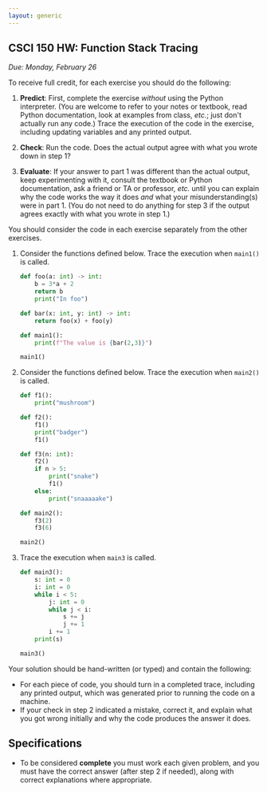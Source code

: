 ```yaml
---
layout: generic
---
```


CSCI 150 HW: Function Stack Tracing
-----------------------------------------------

*Due: Monday, February 26*

To receive full credit, for each exercise you should do the following:

1. **Predict**: First, complete the exercise *without* using the
   Python interpreter.  (You are welcome to refer to your notes or
   textbook, read Python documentation, look at examples from class,
   *etc.*; just don't actually run any code.)  Trace the execution of
   the code in the exercise, including updating variables and any printed output.

2. **Check**: Run the code.  Does the actual output agree with what
   you wrote down in step 1?

3. **Evaluate**: If your answer to part 1 was different than the
   actual output, keep experimenting with it, consult the textbook or
   Python documentation, ask a friend or TA or professor, *etc.* until
   you can explain why the code works the way it does *and* what your
   misunderstanding(s) were in part 1.  (You do not need to do
   anything for step 3 if the output agrees exactly with what you
   wrote in step 1.)

You should consider the code in each exercise separately from the
other exercises.

1. Consider the functions defined below.  Trace the execution when
   `main1()` is called.

    ``` python
    def foo(a: int) -> int:
        b = 3*a + 2
        return b
        print("In foo")

    def bar(x: int, y: int) -> int:
        return foo(x) + foo(y)

    def main1():
        print(f"The value is {bar(2,3)}")

    main1()
    ```

2. Consider the functions defined below.  Trace the execution when
   `main2()` is called.

    ``` python
    def f1():
        print("mushroom")

    def f2():
        f1()
        print("badger")
        f1()

    def f3(n: int):
        f2()
        if n > 5:
            print("snake")
            f1()
        else:
            print("snaaaaake")

    def main2():
        f3(2)
        f3(6)

    main2()
    ```

3. Trace the execution when `main3` is called.

    ``` python
    def main3():
        s: int = 0
        i: int = 0
        while i < 5:
            j: int = 0
            while j < i:
                s += j
                j += 1
            i += 1
        print(s)

    main3()
    ```

Your solution should be hand-written (or typed) and contain the following:

- For each piece of code, you should turn in a completed trace, including any printed output, which was generated prior to running the code on a machine.
- If your check in step 2 indicated a mistake, correct it, and explain what you got wrong initially and why the code produces the answer it does.

## Specifications

- To be considered **complete** you must work each given problem, and you must have the correct answer (after step 2 if needed), along with correct explanations where appropriate.
